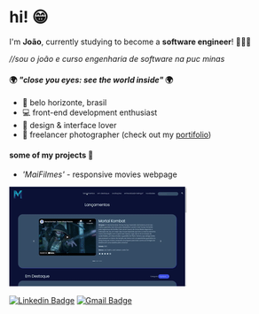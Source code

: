 # hi! 😁

I'm **João**, currently studying to become a **software engineer**! 👨🏽‍💻

*//sou o joão e curso engenharia de software na puc minas* 

#### 🌍 *"close you eyes: see the world inside"* 🌍
- 📍   belo horizonte, brasil
- 💻 front-end development enthusiast
-  🎨 design & interface lover
- 📸   freelancer photographer (check out my [portifolio](https://mairinqueph.46graus.com/))

#### some of my projects 📕

- *'MaiFilmes'* - responsive movies webpage 

![](minigif.gif)

[![Linkedin Badge](https://img.shields.io/badge/-João%20Mairinque-6633cc?style=flat-square&logo=Linkedin&logoColor=white&link=https://www.linkedin.com/in/jo%C3%A3o-pedro-mairinque-3a02551b9/)](https://www.linkedin.com/in/jo%C3%A3o-pedro-mairinque-3a02551b9/) 
[![Gmail Badge](https://img.shields.io/badge/-jpmairinque@gmail.com-6633cc?style=flat-square&logo=Gmail&logoColor=white&link=mailto:diego.schell.f@gmail.com)](mailto:diego.schell.f@gmail.com)

